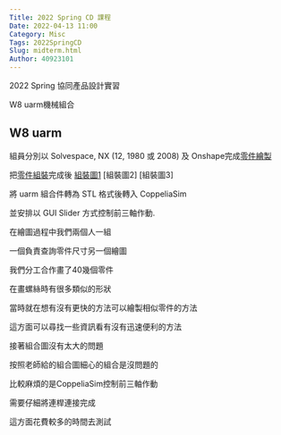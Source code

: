 ```yaml
---
Title: 2022 Spring CD 課程
Date: 2022-04-13 11:00
Category: Misc
Tags: 2022SpringCD
Slug: midterm.html
Author: 40923101
---
```


2022 Spring 協同產品設計實習

W8 uarm機械組合

<!-- PELICAN_END_SUMMARY -->

W8 uarm
----

組員分別以 Solvespace, NX (12, 1980 或 2008) 及 Onshape完成[零件繪製]

把[零件組裝]完成後 [組裝圖1] [組裝圖2] [組裝圖3]

將 uarm 組合件轉為 STL 格式後轉入 CoppeliaSim

並安排以 GUI Slider 方式控制前三軸作動. 

在繪圖過程中我們兩個人一組

一個負責查詢零件尺寸另一個繪圖

我們分工合作畫了40幾個零件

在畫螺絲時有很多類似的形狀

當時就在想有沒有更快的方法可以繪製相似零件的方法

這方面可以尋找一些資訊看有沒有迅速便利的方法

接著組合圖沒有太大的問題

按照老師給的組合圖細心的組合是沒問題的

比較麻煩的是CoppeliaSim控制前三軸作動

需要仔細將連桿連接完成

這方面花費較多的時間去測試


[組裝圖1]:https://a40923101.github.io/cd2022/images/50.png
[組裝圖2https://a40923101.github.io/cd2022/images/51.png]:
[組裝圖3]:https://a40923101.github.io/cd2022/images/52.png
[零件繪製]:https://youtu.be/HqSpqLlonV0
[零件組裝]:https://youtu.be/01XXtnYs8VE

